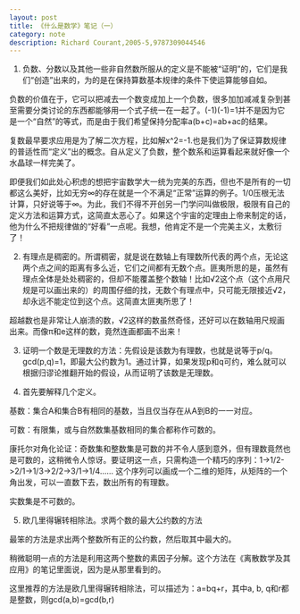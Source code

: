 ```yaml
---
layout: post
title: 《什么是数学》笔记（一）
category: note
description: Richard Courant,2005-5,9787309044546
---
```


1. 负数、分数以及其他一些非自然数所服从的定义是不能被“证明”的，它们是我们“创造”出来的，为的是在保持算数基本规律的条件下使运算能够自如。

负数的价值在于，它可以把减去一个数变成加上一个负数，很多加加减减复杂到甚至需要分类讨论的东西都能够用一个式子统一在一起了。(-1)(-1)=1并不是因为它是一个“自然”的等式，而是由于我们希望保持分配率a(b+c)=ab+ac的结果。

复数最早要求应用是为了解二次方程，比如解x^2=-1.也是我们为了保证算数规律的普适性而“定义”出的概念。自从定义了负数，整个数系和运算看起来就好像一个水晶球一样完美了。

即便我们如此处心积虑的想把宇宙数学大一统为完美的东西，但也不是所有的一切都这么美好，比如无穷∞的存在就是一个不满足“正常”运算的例子。1/0压根无法计算，只好说等于∞。为此，我们不得不开创另一门学问叫做极限，极限有自己的定义方法和运算方式，这简直太恶心了。如果这个宇宙的定理由上帝来制定的话，他为什么不把规律做的“好看”一点呢。我想，他肯定不是一个完美主义，太敷衍了！

2. 有理点是稠密的。所谓稠密，就是说在数轴上有理数所代表的两个点，无论这两个点之间的距离有多么近，它们之间都有无数个点。匪夷所思的是，虽然有理点全体是处处稠密的，但却不能覆盖整个数轴！比如√2这个点（这个点用尺规是可以画出来的）的周围仔细的找，无数个有理点中，只可能无限接近√2，却永远不能定位到这个点。这简直太匪夷所思了！

超越数也是非常让人崩溃的数，√2这样的数虽然奇怪，还好可以在数轴用尺规画出来。而像π和e这样的数，竟然连画都画不出来！

3. 证明一个数是无理数的方法：先假设是该数为有理数，也就是说等于p/q。gcd(p,q)=1，即最大公约数为1。通过计算，如果发现p和q可约，难么就可以根据归谬论推翻开始的假设，从而证明了该数是无理数。

4. 首先要解释几个定义。

基数：集合A和集合B有相同的基数，当且仅当存在从A到B的一一对应。

可数：有限集，或与自然数集基数相同的集合都称作可数的。

康托尔对角化论证：奇数集和整数集是可数的并不令人感到意外，但有理数竟然也是可数的，这稍微令人惊讶。要证明这一点，只需构造一个精巧的序列：1->1/2->2/1->1/3->2/2->3/1->1/4…… 这个序列可以画成一个二维的矩阵，从矩阵的一个角出发，可以一直数下去，数出所有的有理数。

实数集是不可数的。

5. 欧几里得辗转相除法。求两个数的最大公约数的方法

最笨的方法是求出两个整数所有正的公约数，然后取其中最大的。

稍微聪明一点的方法是利用这两个整数的素因子分解。这个方法在《离散数学及其应用》的笔记里面说，因为是从那里看到的。

这里推荐的方法是欧几里得辗转相除法，可以描述为：a=bq+r，其中a, b, q和r都是整数，则gcd(a,b)=gcd(b,r)


